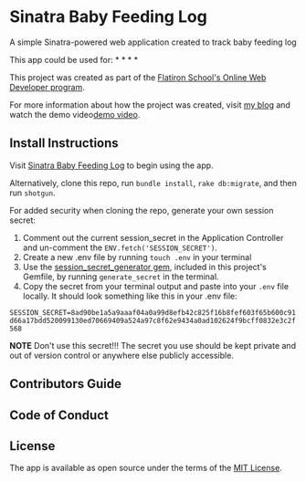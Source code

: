 # Sinatra Baby Feeding Log

A simple Sinatra-powered web application created to track baby feeding log

This app could be used for:
* 
*
*
*

This project was created as part of the [Flatiron School's Online Web Developer program](https://flatiron-school.com).

For more information about how the project was created, visit [my blog]( ) and watch the demo video[demo video]( ).

## Install Instructions

Visit [Sinatra Baby Feeding Log](https://.com/) to begin using the app.

Alternatively, clone this repo, run `bundle install`, `rake db:migrate`, and then run `shotgun`.

For added security when cloning the repo, generate your own session secret:

1. Comment out the current session_secret in the Application Controller and un-comment the `ENV.fetch('SESSION_SECRET')`.
2. Create a new .env file by running `touch .env` in your terminal
3. Use the [session_secret_generator gem](https://github.com/DakotaLMartinez/session_secret_generator), included in this project's Gemfile, by running `generate_secret` in the terminal.
4. Copy the secret from your terminal output and paste into your `.env` file locally. It should look something like this in your .env file:

`SESSION_SECRET=8ad90be1a5a9aaaf04a0a99d8efb42c825f16b8fef603f65b600c91d66a17bdd520099130ed70669409a524a97c8f62e9434a0ad102624f9bcff0832e3c2f568`

**NOTE** Don't use this secret!!! The secret you use should be kept private and out of version control or anywhere else publicly accessible.

<!-- If you'd like to learn more about securing and deploying heroku apps, visit the [Sinatra Heroku Demo App](https://github.com/dakotalmartinez/sinatra-heroku-demo). -->

## Contributors Guide

<!-- Bug reports and pull requests are welcome on GitHub at https://. This project is intended to be a safe, welcoming space for collaboration, and contributors are expected to adhere to the [Contributor Covenant](http://contributor-covenant.org) code of conduct. -->

## Code of Conduct

<!-- Everyone interacting in the Sinatra Expense Tracker's codebases, issue trackers, chat rooms and mailing lists is expected to follow the [code of conduct](https://github.com/kreopelle/sinatra_expense_tracker/blob/master/CODE_OF_CONDUCT.md). -->

## License

The app is available as open source under the terms of the [MIT License](https://opensource.org/licenses/MIT).